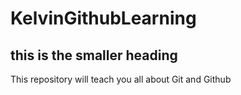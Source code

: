 # KelvinGithubLearning
## this is the smaller heading
This repository will teach you all about Git and Github
